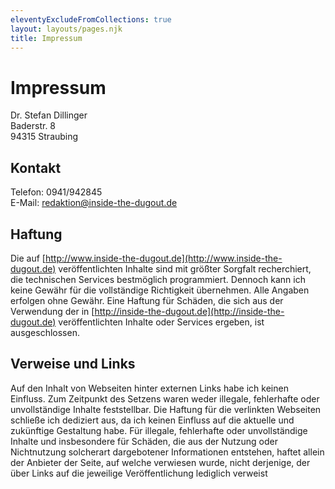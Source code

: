 ```yaml
---
eleventyExcludeFromCollections: true
layout: layouts/pages.njk
title: Impressum
---
```


# Impressum<br>

Dr. Stefan Dillinger<br>
Baderstr. 8<br>
94315 Straubing<br>

## Kontakt

Telefon: 0941/942845<br>
E-Mail: [redaktion@inside-the-dugout.de](mailto:redaktion@inside-the-dugout.de)<br>

## Haftung

Die auf [http://www.inside-the-dugout.de](http://www.inside-the-dugout.de) veröffentlichten Inhalte sind mit größter Sorgfalt recherchiert, die technischen Services bestmöglich programmiert. Dennoch kann ich keine Gewähr für die vollständige Richtigkeit übernehmen. Alle Angaben erfolgen ohne Gewähr. Eine Haftung für Schäden, die sich aus der Verwendung der in [http://inside-the-dugout.de](http://inside-the-dugout.de) veröffentlichten Inhalte oder Services ergeben, ist ausgeschlossen.

## Verweise und Links

Auf den Inhalt von Webseiten hinter externen Links habe ich keinen Einfluss. Zum Zeitpunkt des Setzens waren weder illegale, fehlerhafte oder unvollständige Inhalte feststellbar. Die Haftung für die verlinkten Webseiten schließe ich dediziert aus, da ich keinen Einfluss auf die aktuelle und zukünftige Gestaltung habe.
Für illegale, fehlerhafte oder unvollständige Inhalte und insbesondere für Schäden, die aus der Nutzung oder Nichtnutzung solcherart dargebotener Informationen entstehen, haftet allein der Anbieter der Seite, auf welche verwiesen wurde, nicht derjenige, der über Links auf die jeweilige Veröffentlichung lediglich verweist
